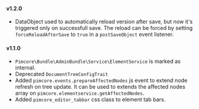 #### v1.2.0
 - DataObject used to automatically reload version after save, but now it's triggered only on successfull save. The reload can be forced by setting `forceReloadAfterSave` to `true` in a `postSaveObject` event listener.

#### v1.1.0
 - `Pimcore\Bundle\AdminBundle\Service\ElementService` is marked as internal.
 - Deprecated `DocumentTreeConfigTrait`
 - Added `pimcore.events.prepareAffectedNodes` js event to extend node refresh on tree update. It can be used to 
   extends the affected nodes array on `pimcore.elementservice.getAffectedNodes`.
 - Added `pimcore_editor_tabbar` css class to element tab bars.
